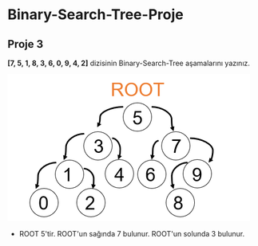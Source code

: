 # Binary-Search-Tree-Proje


## Proje 3

**[7, 5, 1, 8, 3, 6, 0, 9, 4, 2]** dizisinin Binary-Search-Tree aşamalarını yazınız.

<img src="ss1.png" alt="">

- ROOT 5'tir. ROOT'un sağında 7 bulunur. ROOT'un solunda 3 bulunur.



